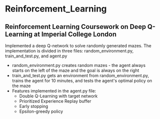 # Reinforcement_Learning

## Reinforcement Learning Coursework on Deep Q-Learning at Imperial College London
Implemented a deep Q-network to solve randomly generated mazes. The implementation is divided in three files: random_environment.py, train_and_test.py, and agent.py
* random_environment.py creates random mazes - the agent always starts on the left of the maze and the goal is always on the right
* train_and_test.py gets an environment from random_environment.py, trains the agent for 10 minutes, and tests the agent's optimal policy on the maze
* Features implemented in the agent.py file:
  * Double Q-Learning with target network
  * Prioritized Experience Replay buffer
  * Early stopping
  * Epsilon-greedy policy
